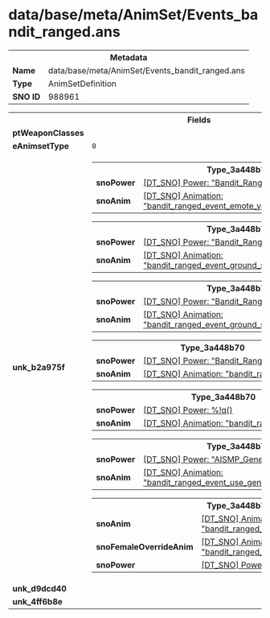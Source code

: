 <h1>data/base/meta/AnimSet/Events_bandit_ranged.ans</h1><table><tr><th colspan="100%">Metadata</th></tr><tr><td><b>Name</b></td><td>data/base/meta/AnimSet/Events_bandit_ranged.ans</td></tr><tr><td><b>Type</b></td><td>AnimSetDefinition</td></tr><tr><td><b>SNO ID</b></td><td>988961</td></tr></table>

<table><tr><th colspan="100%">Fields</th></tr><tr><td><b>ptWeaponClasses</b></td><td></td></tr><tr><td><b>eAnimsetType</b></td><td><code>0</code></td></tr><tr><td><b>unk_b2a975f</b></td><td><table><tr><th colspan="100%">Type_3a448b70</th></tr><tr><td><b>snoPower</b></td><td><a href="..\Power\Bandit_Ranged_Yell_Distance.pow">[DT_SNO] Power: "Bandit_Ranged_Yell_Distance"</a></td></tr><tr><td><b>snoAnim</b></td><td><a href="..\Anim\bandit_ranged_event_emote_yell_distance.ani">[DT_SNO] Animation: "bandit_ranged_event_emote_yell_distance"</a></td></tr></table>


<table><tr><th colspan="100%">Type_3a448b70</th></tr><tr><td><b>snoPower</b></td><td><a href="..\Power\Bandit_Ranged_Ground_Sit_Crosslegged.pow">[DT_SNO] Power: "Bandit_Ranged_Ground_Sit_Crosslegged"</a></td></tr><tr><td><b>snoAnim</b></td><td><a href="..\Anim\bandit_ranged_event_ground_sit_crosslegged.ani">[DT_SNO] Animation: "bandit_ranged_event_ground_sit_crosslegged"</a></td></tr></table>


<table><tr><th colspan="100%">Type_3a448b70</th></tr><tr><td><b>snoPower</b></td><td><a href="..\Power\Bandit_Ranged_Ground_Sit_KneesUp.pow">[DT_SNO] Power: "Bandit_Ranged_Ground_Sit_KneesUp"</a></td></tr><tr><td><b>snoAnim</b></td><td><a href="..\Anim\bandit_ranged_event_ground_sit_kneesup.ani">[DT_SNO] Animation: "bandit_ranged_event_ground_sit_kneesup"</a></td></tr></table>


<table><tr><th colspan="100%">Type_3a448b70</th></tr><tr><td><b>snoPower</b></td><td><a href="..\Power\Bandit_Ranged_Idle.pow">[DT_SNO] Power: "Bandit_Ranged_Idle"</a></td></tr><tr><td><b>snoAnim</b></td><td><a href="..\Anim\bandit_ranged_event_idle.ani">[DT_SNO] Animation: "bandit_ranged_event_idle"</a></td></tr></table>


<table><tr><th colspan="100%">Type_3a448b70</th></tr><tr><td><b>snoPower</b></td><td><a href="#UKNOWN">[DT_SNO] Power: %!q(<nil>)</a></td></tr><tr><td><b>snoAnim</b></td><td><a href="..\Anim\bandit_ranged_event_wounded.ani">[DT_SNO] Animation: "bandit_ranged_event_wounded"</a></td></tr></table>


<table><tr><th colspan="100%">Type_3a448b70</th></tr><tr><td><b>snoPower</b></td><td><a href="..\Power\AISMP_Generic_Use_Crouching.pow">[DT_SNO] Power: "AISMP_Generic_Use_Crouching"</a></td></tr><tr><td><b>snoAnim</b></td><td><a href="..\Anim\bandit_ranged_event_use_generic_crouch.ani">[DT_SNO] Animation: "bandit_ranged_event_use_generic_crouch"</a></td></tr></table>


<table><tr><th colspan="100%">Type_3a448b70</th></tr><tr><td><b>snoAnim</b></td><td><a href="..\Anim\bandit_ranged_event_ground_sit_crosslegged.ani">[DT_SNO] Animation: "bandit_ranged_event_ground_sit_crosslegged"</a></td></tr><tr><td><b>snoFemaleOverrideAnim</b></td><td><a href="..\Anim\bandit_ranged_event_ground_sit_kneesup.ani">[DT_SNO] Animation: "bandit_ranged_event_ground_sit_kneesup"</a></td></tr><tr><td><b>snoPower</b></td><td><a href="..\Power\AISMP_Sit.pow">[DT_SNO] Power: "AISMP_Sit"</a></td></tr></table>


</td></tr><tr><td><b>unk_d9dcd40</b></td><td></td></tr><tr><td><b>unk_4ff6b8e</b></td><td></td></tr></table>

